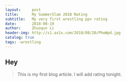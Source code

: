 ```yaml
---
layout:     post
title:      My SummerSlam 2018 Rating
subtitle:   My very first wrestling ppv rating
date:       2018-08-19
author:     Zhuoqun Li
header-img: http://s1.ax1x.com/2018/08/20/PhwWpd.jpg
catalog: true
tags: -wrestling
---
```


## Hey
>This is my first blog article.  I will add rating tonight.
